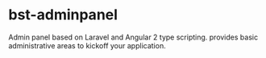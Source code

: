 # bst-adminpanel
Admin panel based on Laravel and Angular 2 type scripting. provides basic administrative areas to kickoff your application.
